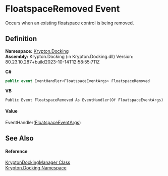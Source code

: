 # FloatspaceRemoved Event


Occurs when an existing floatspace control is being removed.



## Definition
**Namespace:** <a href="98399376-cf41-9454-4b4d-4fab2ca20bc7.md">Krypton.Docking</a>  
**Assembly:** Krypton.Docking (in Krypton.Docking.dll) Version: 80.23.10.287+build2023-10-14T12:58:55:711Z

**C#**
``` C#
public event EventHandler<FloatspaceEventArgs> FloatspaceRemoved
```
**VB**
``` VB
Public Event FloatspaceRemoved As EventHandler(Of FloatspaceEventArgs)
```



#### Value
EventHandler(<a href="7aedb527-8a2e-0a84-8cdc-a453f1cc7b70.md">FloatspaceEventArgs</a>)

## See Also


#### Reference
<a href="6c9c237d-95cb-a4ce-72c6-cd7684d3287e.md">KryptonDockingManager Class</a>  
<a href="98399376-cf41-9454-4b4d-4fab2ca20bc7.md">Krypton.Docking Namespace</a>  
